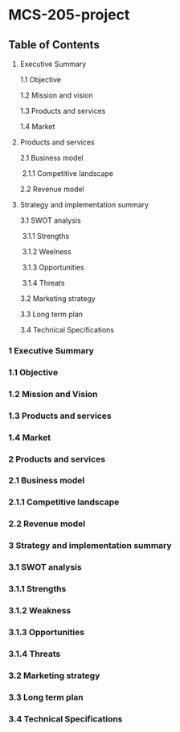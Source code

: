 # MCS-205-project
## **Table of Contents**

1. Executive Summary

   1.1 Objective

   1.2 Mission and vision

   1.3 Products and services

   1.4 Market

2. Products and services

   2.1 Business model 

   ​	2.1.1 Competitive landscape

   2.2 Revenue model

3. Strategy and implementation summary

   3.1 SWOT analysis

   ​	3.1.1 Strengths

   ​	3.1.2 Weelness

   ​	3.1.3 Opportunities 

   ​	3.1.4 Threats

   3.2 Marketing strategy

   3.3 Long term plan

   3.4 Technical Specifications







### 1 **Executive Summary**



### 1.1 **Objective** 









### 1.2 **Mission and Vision**















### 1.3 **Products and services** 











### 1.4 **Market** 















### 2 **Products and services**

### 2.1 **Business model** 













### 2.1.1 **Competitive landscape**















### 2.2 **Revenue model**















### 3 **Strategy and implementation summary**









### 3.1 **SWOT analysis**









### 3.1.1 **Strengths**







### 3.1.2 **Weakness**







### 3.1.3 **Opportunities** 







### 3.1.4 **Threats**







### 3.2 **Marketing strategy**











### 3.3 **Long term plan**













### 3.4 **Technical** **Specifications**

